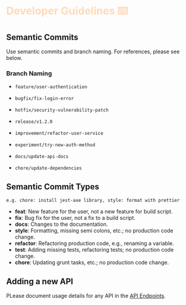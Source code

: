 # <span style="color: peachpuff">Developer Guidelines ⌨️</span>

## Semantic Commits

Use semantic commits and branch naming. For references, please see below.

### Branch Naming

- `feature/user-authentication`

- `bugfix/fix-login-error`

- `hotfix/security-vulnerability-patch`

- `release/v1.2.0`

- `improvement/refactor-user-service`

- `experiment/try-new-auth-method`

- `docs/update-api-docs`

- `chore/update-dependencies`

## Semantic Commit Types

`e.g. chore: install jest-axe library, style: format with prettier`

- **feat**: New feature for the user, not a new feature for build script.
- **fix**: Bug fix for the user, not a fix to a build script.
- **docs**: Changes to the documentation.
- **style**: Formatting, missing semi colons, etc.; no production code change.
- **refactor**: Refactoring production code, e.g., renaming a variable.
- **test**: Adding missing tests, refactoring tests; no production code change.
- **chore**: Updating grunt tasks, etc.; no production code change.

## Adding a new API

PLease document usage details for any API in the [API Endpoints](API-Endpoints.md).
